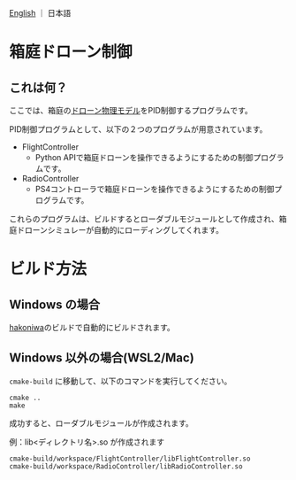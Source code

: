 [English](README.md) ｜ 日本語

# 箱庭ドローン制御

## これは何？

ここでは、箱庭の[ドローン物理モデル](https://github.com/toppers/hakoniwa-px4sim/blob/main/drone_physics/README-ja.md)をPID制御するプログラムです。

PID制御プログラムとして、以下の２つのプログラムが用意されています。

- FlightController
  - Python APIで箱庭ドローンを操作できるようにするための制御プログラムです。
- RadioController
  - PS4コントローラで箱庭ドローンを操作できるようにするための制御プログラムです。

これらのプログラムは、ビルドするとローダブルモジュールとして作成され、箱庭ドローンシミュレーが自動的にローディングしてくれます。


# ビルド方法

## Windows の場合

[hakoniwa](https://github.com/toppers/hakoniwa-px4sim/tree/main/hakoniwa)のビルドで自動的にビルドされます。

## Windows 以外の場合(WSL2/Mac)

`cmake-build` に移動して、以下のコマンドを実行してください。

```
cmake ..
make
```

成功すると、ローダブルモジュールが作成されます。

例：lib<ディレクトリ名>.so が作成されます
```
cmake-build/workspace/FlightController/libFlightController.so 
cmake-build/workspace/RadioController/libRadioController.so 
```

